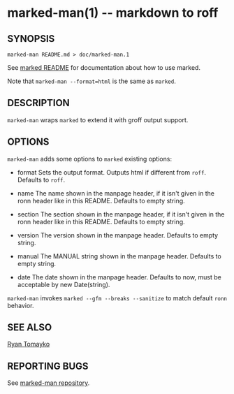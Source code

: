 marked-man(1) -- markdown to roff
=================================

SYNOPSIS
--------

```
marked-man README.md > doc/marked-man.1
```

See [marked README](https://github.com/chjj/marked) for documentation about how to use marked.

Note that `marked-man --format=html` is the same as `marked`.


DESCRIPTION
-----------

`marked-man` wraps `marked` to extend it with groff output support.


OPTIONS
-------

`marked-man` adds some options to `marked` existing options:

* format
  Sets the output format. Outputs html if different from `roff`.
  Defaults to `roff`.

* name
  The name shown in the manpage header, if it isn't given in the ronn header like in this README.
  Defaults to empty string.

* section
  The section shown in the manpage header, if it isn't given in the ronn header like in this README.
  Defaults to empty string.

* version
  The version shown in the manpage header.
  Defaults to empty string.

* manual
  The MANUAL string shown in the manpage header.
  Defaults to empty string.

* date
  The date shown in the manpage header.
  Defaults to now, must be acceptable by new Date(string).

`marked-man` invokes `marked --gfm --breaks --sanitize` to match default `ronn` behavior.


SEE ALSO
--------

[Ryan Tomayko](https://github.com/rtomayko/ronn)


REPORTING BUGS
--------------

See [marked-man repository](https://github.com/kapouer/marked-man).
